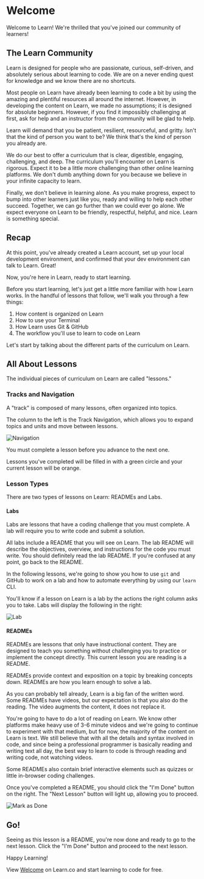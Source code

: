 # Welcome

Welcome to Learn! We're thrilled that you've joined our community of learners!

## The Learn Community

Learn is designed for people who are passionate, curious, self-driven, and absolutely serious about learning to code. We are on a never ending quest for knowledge and we know there are no shortcuts.

Most people on Learn have already been learning to code a bit by using the amazing and plentiful resources all around the internet. However, in developing the content on Learn, we made no assumptions; it is designed for absolute beginners. However, if you find it impossibly challenging at first, ask for help and an instructor from the community will be glad to help.

Learn will demand that you be patient, resilient, resourceful, and gritty. Isn't that the kind of person you want to be? We think that's the kind of person you already are.

We do our best to offer a curriculum that is clear, digestible, engaging, challenging, and deep. The curriculum you'll encounter on Learn is rigorous. Expect it to be a little more challenging than other online learning platforms. We don't dumb anything down for you because we believe in your infinite capacity to learn.

Finally, we don't believe in learning alone. As you make progress, expect to bump into other learners just like you, ready and willing to help each other succeed. Together, we can go further than we could ever go alone. We expect everyone on Learn to be friendly, respectful, helpful, and nice. Learn is something special.

## Recap

At this point, you've already created a Learn account, set up your local development environment, and confirmed that your dev environment can talk to Learn. Great!

Now, you're here in Learn, ready to start learning.

Before you start learning, let's just get a little more familiar with how Learn works. In the handful of lessons that follow, we'll walk you through a few things:

1. How content is organized on Learn
2. How to use your Terminal
3. How Learn uses Git & GitHub
4. The workflow you'll use to learn to code on Learn

Let's start by talking about the different parts of the curriculum on Learn.

## All About Lessons

The individual pieces of curriculum on Learn are called "lessons."

### Tracks and Navigation

A "track" is composed of many lessons, often organized into topics.

The column to the left is the Track Navigation, which allows you to expand topics and units and move between lessons.

![Navigation](https://dl.dropboxusercontent.com/s/0wsaxtpb8ew5jad/2015-09-30%20at%209.37%20PM.png)

You must complete a lesson before you advance to the next one.

Lessons you've completed will be filled in with a green circle and your current lesson will be orange.

### Lesson Types

There are two types of lessons on Learn: READMEs and Labs.

#### Labs

Labs are lessons that have a coding challenge that you must complete. A lab will require you to write code and submit a solution.

All labs include a README that you will see on Learn. The lab README will describe the objectives, overview, and instructions for the code you must write. You should definitely read the lab README. If you're confused at any point, go back to the README.

In the following lessons, we're going to show you how to use `git` and GitHub to work on a lab and how to automate everything by using our `learn` CLI.

You'll know if a lesson on Learn is a lab by the actions the right column asks you to take. Labs will display the following in the right:

![Lab](https://dl.dropboxusercontent.com/s/lzryoszkjec4bwv/2015-09-30%20at%2010.16%20PM.png)

#### READMEs

READMEs are lessons that only have instructional content. They are designed to teach you something without challenging you to practice or implement the concept directly. This current lesson you are reading is a README.

READMEs provide context and exposition on a topic by breaking concepts down. READMEs are how you learn enough to solve a lab.

As you can probably tell already, Learn is a big fan of the written word. Some READMEs have videos, but our expectation is that you also do the reading. The video augments the content, it does not replace it.

You're going to have to do a lot of reading on Learn. We know other platforms make heavy use of 3-6 minute videos and we're going to continue to experiment with that medium, but for now, the majority of the content on Learn is text. We still believe that with all the details and syntax involved in code, and since being a professional programmer is basically reading and writing text all day, the best way to learn to code is through reading and writing code, not watching videos.

Some READMEs also contain brief interactive elements such as quizzes or little in-browser coding challenges.

Once you've completed a README, you should click the "I'm Done" button on the right. The "Next Lesson" button will light up, allowing you to proceed.

![Mark as Done](https://dl.dropboxusercontent.com/s/beuipk0utcrxkxi/2015-09-30%20at%209.59%20PM.png)

## Go!

Seeing as this lesson is a README, you're now done and ready to go to the next lesson. Click the "I'm Done" button and proceed to the next lesson.

Happy Learning!

<p data-visibility='hidden'>View <a href='https://learn.co/lessons/learning-on-learn' title='Welcome'>Welcome</a> on Learn.co and start learning to code for free.</p>
